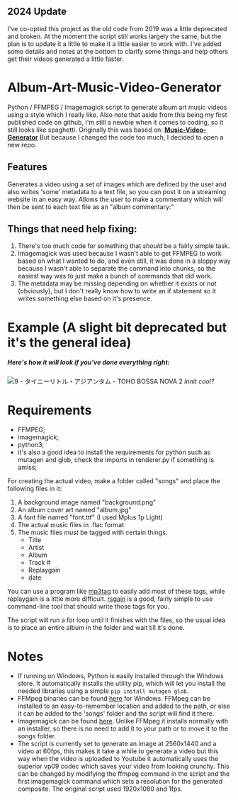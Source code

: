 ## 2024 Update
I've co-opted this project as the old code from 2019 was a little deprecated and broken. At the moment the script still works largely the same, but the plan is to update it a little to make it a little easier to work with. I've added some details and notes at the bottom to clarify some things and help others get their videos generated a little faster.

# Album-Art-Music-Video-Generator
Python / FFMPEG / Imagemagick script to generate album art music videos using a style which I really like.
Also note that aside from this being my first published code on github, I'm still a newbie when it comes to coding, so it still looks like spaghetti.
Originally this was based on:  **[Music-Video-Generator](https://github.com/JPBotelho/Music-Video-Generator)**
But because I changed the code too much, I decided to open a new repo.

## Features
Generates a video using a set of images which are defined by the user and also writes 'some' metadata to a text file, so you can post it on a streaming website in an easy way.
Allows the user to make a commentary which will then be sent to each text file as an "album commentary:"

## Things that need help fixing:
1. There's too much code for something that *should* be a fairly simple task.
2. Imagemagick was used because I wasn't able to get FFMPEG to work based on what I wanted to do, and even still, it was done in a sloppy way because I wasn't able to separate the command into chunks, so the easiest way was to just make a bunch of commands that did work.
3. The metadata may be missing depending on whether it exists or not (obviously), but I don't really know how to write an if statement so it writes something else based on it's presence.


# Example (A slight bit deprecated but it's the general idea)
##### Here's how it will look if you've done everything right:
![9 - タイニーリトル・アジアンタム - TOHO BOSSA NOVA 2](https://user-images.githubusercontent.com/62615566/120726983-c813e500-c4af-11eb-8647-28bf46495dcf.png)
*innit cool?*

# Requirements
- FFMPEG;
- imagemagick;
- python3;
- it's also a good idea to install the requirements for python such as mutagen and glob, check the imports in renderer.py if something is amiss;

For creating the actual video, make a folder called "songs" and place the following files in it:
1. A background image named "background.png"
2. An album cover art named "album.jpg"
3. A font file named "font.ttf" (I used Mplus 1p Light)
4. The actual music files in .flac format
5. The music files *must* be tagged with certain things:
     -  Title
     -  Artist
     -  Album
     -  Track #
     -  Replaygain
     -  date

You can use a program like [mp3tag](https://www.mp3tag.de/en/) to easily add most of these tags, while replaygain is a little more difficult. [rsgain](https://github.com/complexlogic/rsgain?tab=readme-ov-file) is a good, fairly simple to use command-line tool that should write those tags for you.

The script will run a for loop until it finishes with the files, so the usual idea is to place an entire album in the folder and wait till it's done.

# Notes
- If running on Windows, Python is easily installed through the Windows store. It automatically installs the utility pip, which will let you install the needed libraries using a simple `pip install mutagen glob`.
- FFMpeg binaries can be found [here](https://www.gyan.dev/ffmpeg/builds/) for Windows. FFMpeg can be installed to an easy-to-remember location and added to the path, or else it can be added to the 'songs' folder and the script will find it there.
- Imagemagick can be found [here](https://imagemagick.org/script/download.php). Unlike FFMpeg it installs normally with an installer, so there is no need to add it to your path or to move it to the songs folder.
- The script is currently set to generate an image at 2560x1440 and a video at 60fps, this makes it take a while to generate a video but this way when the video is uploaded to Youtube it automatically uses the superior vp09 codec which saves your video from looking crunchy. This can be changed by modifying the ffmpeg command in the script and the first imagemagick command which sets a resolution for the generated composite. The original script used 1920x1080 and 1fps.
